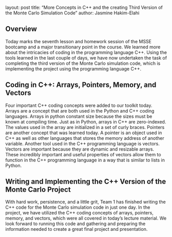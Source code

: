 layout: post
title: “More Concepts in C++ and the creating Third Version of the Monte Carlo Simulation Code”
author: Jasmine Hakim-Elahi


## Overview
Today marks the seventh lesson and homework session of the MSSE bootcamp and a major transitionary point in the course.  We learned more about the intricacies of coding in the programming language C++.  Using the tools learned in the last couple of days, we have now undertaken the task of completing the third version of the Monte Carlo simulation code, which is implementing the project using the programming language C++.  


## Coding in C++: Arrays, Pointers, Memory, and Vectors
Four important C++ coding concepts were added to our toolkit today.  Arrays are a concept that are both used in the Python and C++ coding languages.  Arrays in python constant size because the sizes must be known at compiling time.  Just as in Python, arrays in C++ are zero-indexed.  The values used in the array are initialized in a set of curly braces.  Pointers are another concept that was learned today.  A pointer is an object used in C++ as well as other languages that stores the memory address of another variable.  Another tool used in the C++ programming language is vectors.  Vectors are important because they are dynamic and resizable arrays.  These incredibly important and useful properties of vectors allow them to function in the C++ programming language in a way that is similar to lists in Python.


## Writing and Implementing the C++ Version of the Monte Carlo Project
With hard work, persistence, and a little grit, Team 1 has finished writing the C++ code for the Monte Carlo simulation code in just one day.  In the project, we have utilized the C++ coding concepts of arrays, pointers, memory, and vectors, which were all covered in today’s lecture material.  We look forward to running this code and gathering and preparing the information needed to create a great final project and presentation. 
